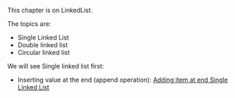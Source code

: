 This chapter is on LinkedList.


The topics are:
* Single Linked List
* Double linked list
* Circular linked list

We will see Single linked list first:

* Inserting value at the end (append operation): [Adding item at end Single Linked List](appendItematEnd_SingleLinkedList.py)

